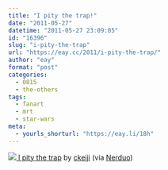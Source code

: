 ```yaml
---
title: "I pity the trap!"
date: "2011-05-27"
datetime: "2011-05-27 23:09:05"
id: "16396"
slug: "i-pity-the-trap"
url: "https://eay.cc/2011/i-pity-the-trap/"
author: "eay"
format: "post"
categories:
  - 0815
  - the-others
tags:
  - fanart
  - mrt
  - star-wars
meta:
  - yourls_shorturl: "https://eay.li/18h"
---
```


 [![](https://eay.cc/uploads/2011/ipitythetrap.jpg) I pity the trap](http://ckeiji.deviantart.com/art/I-pity-the-trap-208611917) by [ckeiji](http://ckeiji.deviantart.com/) (via [Nerduo](http://nerduo.com/post/5906194192/i-pity-the-trap-i-pity-the-trap-by-ckeiji))
